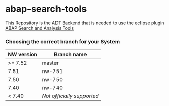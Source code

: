 # abap-search-tools

This Repository is the ADT Backend that is needed to use the eclipse plugin
[ABAP Search and Analysis Tools](https://www.github.com/stockbal/abap-search-tools-ui)

### Choosing the correct branch for your System

NW version|Branch name
----------|-----------
\>= 7.52  |master
7.51|nw-751
7.50|nw-750
7.40|nw-740
< 7.40|*Not officially supported*